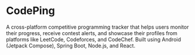 # CodePing
A cross-platform competitive programming tracker that helps users monitor their progress, receive contest alerts, and showcase their profiles from platforms like LeetCode, Codeforces, and CodeChef. Built using Android (Jetpack Compose), Spring Boot, Node.js, and React.
